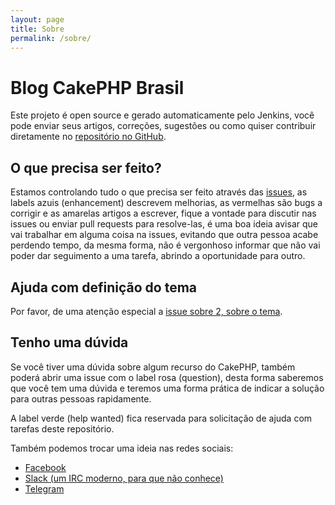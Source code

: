 ```yaml
---
layout: page
title: Sobre
permalink: /sobre/
---
```


# Blog CakePHP Brasil

Este projeto é open source e gerado automaticamente pelo Jenkins, você pode enviar seus artigos, correções, sugestões ou como quiser contribuir diretamente no [repositório no GitHub](https://github.com/CakePHPBrasil/blog).

## O que precisa ser feito?

Estamos controlando tudo o que precisa ser feito através das [issues](https://github.com/CakePHPBrasil/blog/issues), as labels azuis (enhancement) descrevem melhorias, as vermelhas são bugs a corrigir e as amarelas artigos a escrever, fique a vontade para discutir nas issues ou enviar pull requests para resolve-las, é uma boa ideia avisar que vai trabalhar em alguma coisa na issues, evitando que outra pessoa acabe perdendo tempo, da mesma forma, não é vergonhoso informar que não vai poder dar seguimento a uma tarefa, abrindo a oportunidade para outro.

## Ajuda com definição do tema
  
Por favor, de uma atenção especial a [issue sobre 2, sobre o tema](https://github.com/CakePHPBrasil/blog/issues/2).

## Tenho uma dúvida

Se você tiver uma dúvida sobre algum recurso do CakePHP, também poderá abrir uma issue com o label rosa (question), desta forma saberemos que você tem uma dúvida e teremos uma forma prática de indicar a solução para outras pessoas rapidamente.

A label verde (help wanted) fica reservada para solicitação de ajuda com tarefas deste repositório.

Também podemos trocar uma ideia nas redes sociais:

 * [Facebook](https://www.facebook.com/groups/cakebrasil/)
 * [Slack (um IRC moderno, para que não conhece)](http://slack.cakephpbrasil.com.br/)
 * [Telegram](https://telegram.me/cakephpbr)
